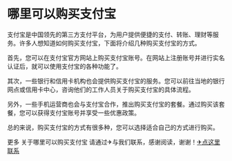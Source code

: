 # 哪里可以购买支付宝

支付宝是中国领先的第三方支付平台，为用户提供便捷的支付、转账、理财等服务。许多人想知道如何购买支付宝，下面将介绍几种购买支付宝的方式。

首先，您可以在支付宝官方网站上购买支付宝账号。在网站上注册账号并进行实名认证后，就可以使用支付宝的各种功能了。

其次，一些银行和信用卡机构也会提供购买支付宝的服务。您可以前往当地的银行网点或信用卡中心，咨询他们的工作人员关于购买支付宝的具体流程。

另外，一些手机运营商也会与支付宝合作，推出购买支付宝的套餐。通过购买该套餐，您可以获得支付宝账号并享受一些优惠政策。

总的来说，购买支付宝的方式有很多种，您可以选择适合自己的方式进行购买。

更多 关于哪里可以购买支付宝 请通过✈与我们联系，感谢阅读，谢谢！[✈点这里联系](https://a.k02.cc)